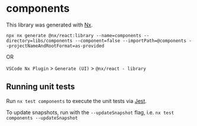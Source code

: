 # components

This library was generated with [Nx](https://nx.dev).

```
npx nx generate @nx/react:library --name=components --directory=libs/components --component=false --importPath=@components --projectNameAndRootFormat=as-provided
```

OR

`VSCode Nx Plugin` > `Generate (UI)` > `@nx/react - library`

## Running unit tests

Run `nx test components` to execute the unit tests via [Jest](https://jestjs.io).

To update snapshots, run with the `--updateSnapshot` flag, i.e. `nx test components --updateSnapshot`
